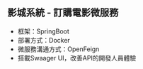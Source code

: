 ## 影城系統 - 訂購電影微服務
  + 框架：SpringBoot
  + 部署方式：Docker
  + 微服務溝通方式：OpenFeign
  + 搭載Swaager UI，改善API的開發人員體驗
